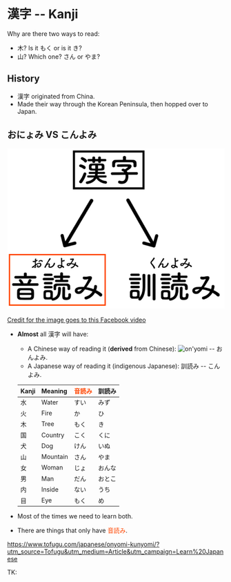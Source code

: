 # 漢字 -- Kanji

Why are there two ways to read:

- 木? Is it もく or is it き?
- 山? Which one? さん or やま?

## History

- 漢字 originated from China.
- Made their way through the Korean Peninsula, then hopped over to Japan.

## おにょみ VS こんよみ

![On'yomi and kon'yomi](./assets/onyomi-konyomi.png)

[Credit for the image goes to this Facebook video](https://fb.watch/wCQEpmz7Uw/)

- **Almost** all 漢字 will have:

  - A Chinese way of reading it (**derived** from Chinese): ![on'yomi](https://img.shields.io/static/v1?label=&message=音読み&color=orangered) -- おんよみ.
  - A Japanese way of reading it (indigenous Japanese): 訓読み -- こんよみ.

  | Kanji | Meaning  | <font color="orangered">音読み</font> | 訓読み |
  | ----- | -------- | ------------------------------------- | ------ |
  | 水    | Water    | すい                                  | みず   |
  | 火    | Fire     | か                                    | ひ     |
  | 木    | Tree     | もく                                  | き     |
  | 国    | Country  | こく                                  | くに   |
  | 犬    | Dog      | けん                                  | いぬ   |
  | 山    | Mountain | さん                                  | やま   |
  | 女    | Woman    | じょ                                  | おんな |
  | 男    | Man      | だん                                  | おとこ |
  | 内    | Inside   | ない                                  | うち   |
  | 目    | Eye      | もく                                  | め     |

- Most of the times we need to learn both.
- There are things that only have <font color="orangered">音読み</font>.

https://www.tofugu.com/japanese/onyomi-kunyomi/?utm_source=Tofugu&utm_medium=Article&utm_campaign=Learn%20Japanese

TK:
